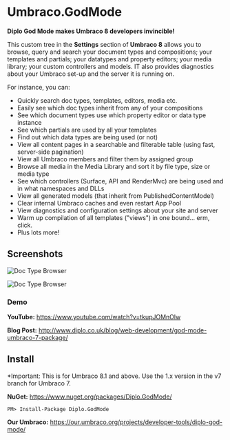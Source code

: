 # Umbraco.GodMode
**Diplo God Mode makes Umbraco 8 developers invincible!**

This custom tree in the **Settings** section of **Umbraco 8** allows you to browse, query and search your document types and compositions; your templates and partials; your datatypes and property editors; your media library; your custom controllers and models. IT also provides diagnostics about your Umbraco set-up and the server it is running on.

For instance, you can:

* Quickly search doc types, templates, editors, media etc.
* Easily see which doc types inherit from any of your compositions
* See which document types use which property editor or data type instance
* See which partials are used by all your templates
* Find out which data types are being used (or not)
* View all content pages in a searchable and filterable table (using fast, server-side pagination)
* View all Umbraco members and filter them by assigned group
* Browse all media in the Media Library and sort it by file type, size or media type
* See which controllers (Surface, API and RenderMvc) are being used and in what namespaces and DLLs
* View all generated models (that inherit from PublishedContentModel)
* Clear internal Umbraco caches and even restart App Pool
* View diagnostics and configuration settings about your site and server
* Warm up compilation of all templates ("views") in one bound... erm, click.
* Plus lots more!

## Screenshots

![Doc Type Browser](https://www.diplo.co.uk/media/1189/doctypebrowser.png)

![Doc Type Browser](https://www.diplo.co.uk/media/1190/doctypedetail.png)


### Demo

**YouTube:** https://www.youtube.com/watch?v=tkupJOMnOlw

**Blog Post:** http://www.diplo.co.uk/blog/web-development/god-mode-umbraco-7-package/

## Install

*Important: This is for Umbraco 8.1 and above. Use the 1.x version in the v7 branch for Umbraco 7.

**NuGet:** https://www.nuget.org/packages/Diplo.GodMode/

`PM> Install-Package Diplo.GodMode`

**Our Umbraco:** https://our.umbraco.org/projects/developer-tools/diplo-god-mode/
